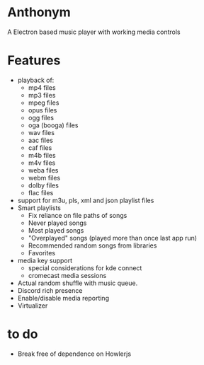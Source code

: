 # Anthonym
 A Electron based music player with working media controls
# Features
- playback of:
    - mp4 files
    - mp3 files
    - mpeg files
    - opus files
    - ogg files
    - oga (booga) files
    - wav files
    - aac files
    - caf files
    - m4b files
    - m4v files
    - weba files
    - webm files
    - dolby files 
    - flac files
- support for m3u, pls, xml and json playlist files
- Smart playlists
	- Fix reliance on file paths of songs
	- Never played songs
	- Most played songs 
	- "Overplayed" songs (played more than once last app run) 
	- Recommended random songs from libraries 
	- Favorites 
- media key support
    - special considerations for kde connect
    - cromecast media sessions
- Actual random shuffle with music queue. 
- Discord rich presence
- Enable/disable media reporting 
- Virtualizer
# to do
- Break free of dependence on Howlerjs